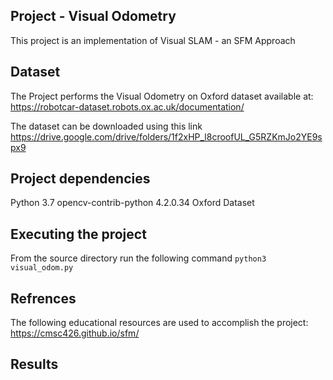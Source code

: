 ## Project - Visual Odometry
This project is an implementation of Visual SLAM - an SFM Approach

## Dataset
The Project performs the Visual Odometry on Oxford dataset available at:
https://robotcar-dataset.robots.ox.ac.uk/documentation/

The dataset can be downloaded using this link https://drive.google.com/drive/folders/1f2xHP_l8croofUL_G5RZKmJo2YE9spx9

## Project dependencies
Python 3.7
opencv-contrib-python 4.2.0.34 
Oxford Dataset

## Executing the project
From the source directory run the following command
`python3 visual_odom.py` 

## Refrences
The following educational resources are used to accomplish the project:
https://cmsc426.github.io/sfm/

## Results
